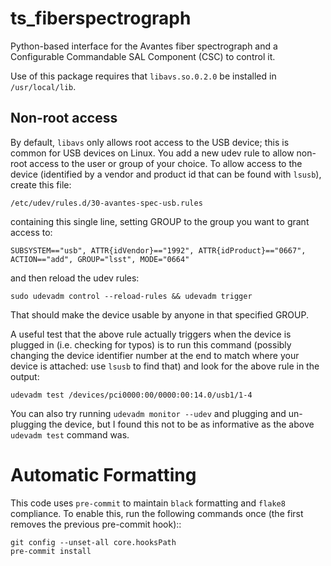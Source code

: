 # ts_fiberspectrograph

Python-based interface for the Avantes fiber spectrograph and a Configurable Commandable SAL Component (CSC) to control it.

Use of this package requires that `libavs.so.0.2.0` be installed in `/usr/local/lib`.

## Non-root access

By default, `libavs` only allows root access to the USB device; this is common for USB devices on Linux.
You add a new udev rule to allow non-root access to the user or group of your choice.
To allow access to the device (identified by a vendor and product id that can be found with `lsusb`), create this file:

    /etc/udev/rules.d/30-avantes-spec-usb.rules

containing this single line, setting GROUP to the group you want to grant access to:

    SUBSYSTEM=="usb", ATTR{idVendor}=="1992", ATTR{idProduct}=="0667", ACTION=="add", GROUP="lsst", MODE="0664"

and then reload the udev rules:

    sudo udevadm control --reload-rules && udevadm trigger

That should make the device usable by anyone in that specified GROUP.

A useful test that the above rule actually triggers when the device is plugged in (i.e. checking for typos) is to run this command (possibly changing the device identifier number at the end to match where your device is attached: use `lsusb` to find that) and look for the above rule in the output:

    udevadm test /devices/pci0000:00/0000:00:14.0/usb1/1-4

You can also try running `udevadm monitor --udev` and plugging and un-plugging the device, but I found this not to be as informative as the above `udevadm test` command was.


# Automatic Formatting

This code uses ``pre-commit`` to maintain ``black`` formatting and ``flake8`` compliance.
To enable this, run the following commands once (the first removes the previous pre-commit hook)::

    git config --unset-all core.hooksPath
    pre-commit install
